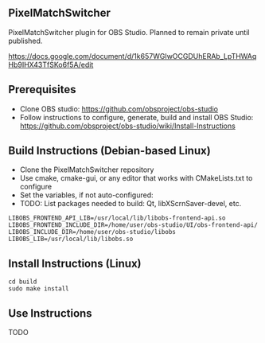 ## PixelMatchSwitcher
PixelMatchSwitcher plugin for OBS Studio. Planned to remain private until published.

https://docs.google.com/document/d/1k657WGIwOCGDUhERAb_LpTHWAqHb9IHX43TfSKo6f5A/edit

## Prerequisites
- Clone OBS studio: https://github.com/obsproject/obs-studio
- Follow instructions to configure, generate, build and install OBS Studio: https://github.com/obsproject/obs-studio/wiki/Install-Instructions

## Build Instructions (Debian-based Linux)
- Clone the PixelMatchSwitcher repository
- Use cmake, cmake-gui, or any editor that works with CMakeLists.txt to configure
- Set the variables, if not auto-configured:
- TODO: List packages needed to build: Qt, libXScrnSaver-devel, etc.
```
LIBOBS_FRONTEND_API_LIB=/usr/local/lib/libobs-frontend-api.so
LIBOBS_FRONTEND_INCLUDE_DIR=/home/user/obs-studio/UI/obs-frontend-api/
LIBOBS_INCLUDE_DIR=/home/user/obs-studio/libobs
LIBOBS_LIB=/usr/local/lib/libobs.so
```

## Install Instructions (Linux)
```
cd build
sudo make install
```

## Use Instructions
TODO
